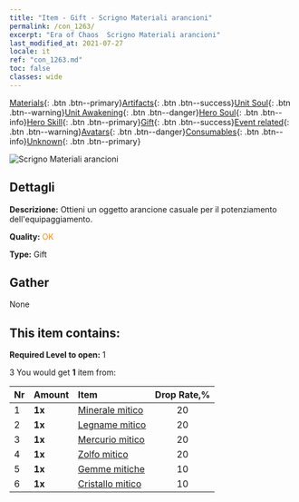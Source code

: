```yaml
---
title: "Item - Gift - Scrigno Materiali arancioni"
permalink: /con_1263/
excerpt: "Era of Chaos  Scrigno Materiali arancioni"
last_modified_at: 2021-07-27
locale: it
ref: "con_1263.md"
toc: false
classes: wide
---
```

 [Materials](/ItemsIT/){: .btn .btn--primary}[Artifacts](/ItemsIT/Artifacts/){: .btn .btn--success}[Unit Soul](/ItemsIT/UnitSoul/){: .btn .btn--warning}[Unit Awakening](/ItemsIT/UnitAwakening/){: .btn .btn--danger}[Hero Soul](/ItemsIT/HeroSoul/){: .btn .btn--info}[Hero Skill](/ItemsIT/HeroSkill/){: .btn .btn--primary}[Gift](/ItemsIT/Gift/){: .btn .btn--success}[Event related](/ItemsIT/Events/){: .btn .btn--warning}[Avatars](/ItemsIT/Avatars/){: .btn .btn--danger}[Consumables](/ItemsIT/Consumables/){: .btn .btn--info}[Unknown](/ItemsIT/Unknown/){: .btn .btn--primary}

 ![Scrigno Materiali arancioni](/images/t/i_304002.png)

## Dettagli
 **Descrizione:** Ottieni un oggetto arancione casuale per il potenziamento dell'equipaggiamento.

 **Quality:** <span style="color: #FF8C00">OK</span>

 **Type:** Gift

## Gather

  None

## This item contains:

 **Required Level to open:** 1

 3 You would get **1** item  from:

  | Nr | Amount |     Item    | Drop Rate,% |
  |:---|:-------|:------------|:---------:|
  | 1 |  **1x** | [Minerale mitico](/ItemsIT/mat_61/) | 20 | 
  | 2 |  **1x** | [Legname mitico](/ItemsIT/mat_62/) | 20 | 
  | 3 |  **1x** | [Mercurio mitico](/ItemsIT/mat_63/) | 20 | 
  | 4 |  **1x** | [Zolfo mitico](/ItemsIT/mat_64/) | 20 | 
  | 5 |  **1x** | [Gemme mitiche](/ItemsIT/mat_65/) | 10 | 
  | 6 |  **1x** | [Cristallo mitico](/ItemsIT/mat_66/) | 10 | 
